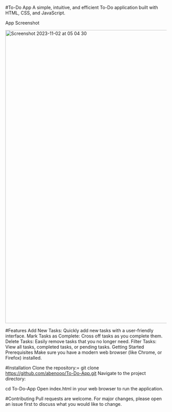 #To-Do App
A simple, intuitive, and efficient To-Do application built with HTML, CSS, and JavaScript.

App Screenshot 

<img width="912" alt="Screenshot 2023-11-02 at 05 04 30" src="https://github.com/abenooo/10-JavaScript-Project/assets/52881874/1da3dd02-04a6-4b9f-8c8c-622a5510696f">


#Features
Add New Tasks: Quickly add new tasks with a user-friendly interface.
Mark Tasks as Complete: Cross off tasks as you complete them.
Delete Tasks: Easily remove tasks that you no longer need.
Filter Tasks: View all tasks, completed tasks, or pending tasks.
Getting Started
Prerequisites
Make sure you have a modern web browser (like Chrome, or Firefox) installed.

#Installation
Clone the repository:=
git clone https://github.com/abenooo/To-Do-App.git
Navigate to the project directory:

cd To-Do-App
Open index.html in your web browser to run the application.

#Contributing
Pull requests are welcome. For major changes, please open an issue first to discuss what you would like to change.

